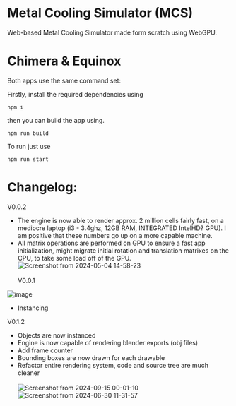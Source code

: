 # Metal Cooling Simulator (MCS)
Web-based Metal Cooling Simulator made form scratch using WebGPU.
# Chimera & Equinox
Both apps use the same command set:

Firstly, install the required dependencies using
```
npm i
```
then you can build the app using.
```
npm run build
```
To run just use 
```
npm run start
```


# Changelog:
V0.0.2<br>
* The engine is now able to render approx. 2 million cells fairly fast, on a mediocre laptop (i3 - 3.4ghz, 12GB RAM, INTEGRATED IntelHD? GPU). I am positive that these numbers go up on a more capable machine.<br>
* All matrix operations are performed on GPU to ensure a fast app initialization, might migrate initial rotation and translation matrixes on the CPU, to take some load off of the GPU.
![Screenshot from 2024-05-04 14-58-23](https://github.com/Ap-Cristian/eutectics/assets/91757763/f2e8a6e2-aca5-429e-8071-69688ea805eb)
<br><br>
V0.0.1<br>

![image](https://github.com/Ap-Cristian/eutectics/assets/91757763/b87a7b97-c0fb-4cd1-8eb8-305b3d9b688a)
* Instancing
  
V0.1.2<br>
* Objects are now instanced
* Engine is now capable of rendering blender exports (obj files)
* Add frame counter
* Bounding boxes are now drawn for each drawable
* Refactor entire rendering system, code and source tree are much cleaner<br><br>
![Screenshot from 2024-09-15 00-01-10](https://github.com/user-attachments/assets/e824f29d-b2a7-401a-bbf5-45b972f50107)
![Screenshot from 2024-06-30 11-31-57](https://github.com/user-attachments/assets/0d1db6e8-7a6d-4886-abfe-07457281bef4)
